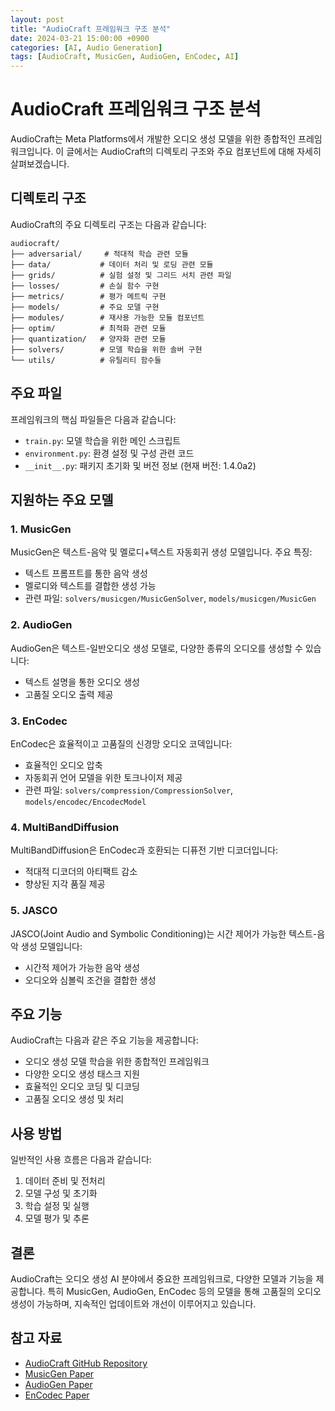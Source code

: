 ```yaml
---
layout: post
title: "AudioCraft 프레임워크 구조 분석"
date: 2024-03-21 15:00:00 +0900
categories: [AI, Audio Generation]
tags: [AudioCraft, MusicGen, AudioGen, EnCodec, AI]
---
```


# AudioCraft 프레임워크 구조 분석

AudioCraft는 Meta Platforms에서 개발한 오디오 생성 모델을 위한 종합적인 프레임워크입니다. 이 글에서는 AudioCraft의 디렉토리 구조와 주요 컴포넌트에 대해 자세히 살펴보겠습니다.

## 디렉토리 구조

AudioCraft의 주요 디렉토리 구조는 다음과 같습니다:

```
audiocraft/
├── adversarial/     # 적대적 학습 관련 모듈
├── data/           # 데이터 처리 및 로딩 관련 모듈
├── grids/          # 실험 설정 및 그리드 서치 관련 파일
├── losses/         # 손실 함수 구현
├── metrics/        # 평가 메트릭 구현
├── models/         # 주요 모델 구현
├── modules/        # 재사용 가능한 모듈 컴포넌트
├── optim/          # 최적화 관련 모듈
├── quantization/   # 양자화 관련 모듈
├── solvers/        # 모델 학습을 위한 솔버 구현
└── utils/          # 유틸리티 함수들
```

## 주요 파일

프레임워크의 핵심 파일들은 다음과 같습니다:

- `train.py`: 모델 학습을 위한 메인 스크립트
- `environment.py`: 환경 설정 및 구성 관련 코드
- `__init__.py`: 패키지 초기화 및 버전 정보 (현재 버전: 1.4.0a2)

## 지원하는 주요 모델

### 1. MusicGen
MusicGen은 텍스트-음악 및 멜로디+텍스트 자동회귀 생성 모델입니다. 주요 특징:
- 텍스트 프롬프트를 통한 음악 생성
- 멜로디와 텍스트를 결합한 생성 가능
- 관련 파일: `solvers/musicgen/MusicGenSolver`, `models/musicgen/MusicGen`

### 2. AudioGen
AudioGen은 텍스트-일반오디오 생성 모델로, 다양한 종류의 오디오를 생성할 수 있습니다:
- 텍스트 설명을 통한 오디오 생성
- 고품질 오디오 출력 제공

### 3. EnCodec
EnCodec은 효율적이고 고품질의 신경망 오디오 코덱입니다:
- 효율적인 오디오 압축
- 자동회귀 언어 모델을 위한 토크나이저 제공
- 관련 파일: `solvers/compression/CompressionSolver`, `models/encodec/EncodecModel`

### 4. MultiBandDiffusion
MultiBandDiffusion은 EnCodec과 호환되는 디퓨전 기반 디코더입니다:
- 적대적 디코더의 아티팩트 감소
- 향상된 지각 품질 제공

### 5. JASCO
JASCO(Joint Audio and Symbolic Conditioning)는 시간 제어가 가능한 텍스트-음악 생성 모델입니다:
- 시간적 제어가 가능한 음악 생성
- 오디오와 심볼릭 조건을 결합한 생성

## 주요 기능

AudioCraft는 다음과 같은 주요 기능을 제공합니다:

- 오디오 생성 모델 학습을 위한 종합적인 프레임워크
- 다양한 오디오 생성 태스크 지원
- 효율적인 오디오 코딩 및 디코딩
- 고품질 오디오 생성 및 처리

## 사용 방법

일반적인 사용 흐름은 다음과 같습니다:

1. 데이터 준비 및 전처리
2. 모델 구성 및 초기화
3. 학습 설정 및 실행
4. 모델 평가 및 추론

## 결론

AudioCraft는 오디오 생성 AI 분야에서 중요한 프레임워크로, 다양한 모델과 기능을 제공합니다. 특히 MusicGen, AudioGen, EnCodec 등의 모델을 통해 고품질의 오디오 생성이 가능하며, 지속적인 업데이트와 개선이 이루어지고 있습니다.

## 참고 자료

- [AudioCraft GitHub Repository](https://github.com/facebookresearch/audiocraft)
- [MusicGen Paper](https://arxiv.org/abs/2306.05284)
- [AudioGen Paper](https://arxiv.org/abs/2209.15352)
- [EnCodec Paper](https://arxiv.org/abs/2210.13438) 
